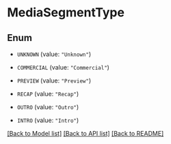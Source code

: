 # MediaSegmentType

## Enum


* `UNKNOWN` (value: `"Unknown"`)

* `COMMERCIAL` (value: `"Commercial"`)

* `PREVIEW` (value: `"Preview"`)

* `RECAP` (value: `"Recap"`)

* `OUTRO` (value: `"Outro"`)

* `INTRO` (value: `"Intro"`)


[[Back to Model list]](../README.md#documentation-for-models) [[Back to API list]](../README.md#documentation-for-api-endpoints) [[Back to README]](../README.md)


